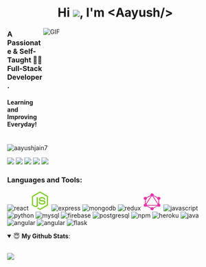 <h1 align="center">Hi <img src="https://raw.githubusercontent.com/iampavangandhi/iampavangandhi/master/gifs/Hi.gif" width="30px">, I'm &lt;Aayush/&gt; </h1>
<img align="right" alt="GIF" src="https://github.com/abhisheknaiidu/abhisheknaiidu/blob/master/code.gif?raw=true" width="420" height="270"/>
<h3 align="left">A Passionate & Self-Taught 👨‍💻Full-Stack Developer.</h3>
<h4>Learning and Improving Everyday!</h4>

<p align="left"> <img src="https://komarev.com/ghpvc/?username=aayuhsjain7&label=Profile%20views&color=0e75b6&style=flat" alt="aayushjain7" /> </p>
<a href="https://www.linkedin.com/in/aayush-jain7"><img src="https://www.vectorlogo.zone/logos/linkedin/linkedin-icon.svg" width="40" /></a>
<a href="https://github.com/aayushjain7"><img src="https://camo.githubusercontent.com/4133dc1cd4511d4a292b84ce10e52e4ed92569fb2a8165381c9c47be5edc2796/68747470733a2f2f6564656e742e6769746875622e696f2f537570657254696e7949636f6e732f696d616765732f706e672f6769746875622e706e67" width="40" /></a>
<a href="https://www.facebook.com/aayush.jain.001/"><img src="https://www.vectorlogo.zone/logos/facebook/facebook-official.svg" width="40" /></a>
<a href="mailto:jaayush014@gmail.com"><img src="https://camo.githubusercontent.com/4a3dd8d10a27c272fd04b2ce8ed1a130606f95ea6a76b5e19ce8b642faa18c27/68747470733a2f2f6564656e742e6769746875622e696f2f537570657254696e7949636f6e732f696d616765732f7376672f676d61696c2e737667" width="40" /></a>
<a href="https://www.instagram.com/aayush.jain7"><img src="https://www.vectorlogo.zone/logos/instagram/instagram-icon.svg" width="40" /></a>

<h3 align="left">Languages and Tools:</h3>
<p align="left">
  <img src="https://www.vectorlogo.zone/logos/reactjs/reactjs-icon.svg" alt="react" width="45" height="45"/>
  <img src="https://github.com/devicons/devicon/blob/master/icons/nodejs/nodejs-original.svg" alt="node" width="45" height="45"/>
  <img src="https://www.vectorlogo.zone/logos/expressjs/expressjs-icon.svg" alt="express" width="45" height="45"/>
  <img src="https://www.vectorlogo.zone/logos/mongodb/mongodb-icon.svg" alt="mongodb" width="45" height="45"/>
  <img src="https://github.com/leungwensen/svg-icon/blob/master/dist/svg/logos/redux.svg" alt="redux" width="45" height="40"/>
  <img src="https://github.com/devicons/devicon/blob/master/icons/graphql/graphql-plain.svg" alt="graphQL" width="45" height="40"/>
  <img src="http://3con14.biz/code/_data/js/intro/js-logo.png" alt="javascript" width="45" height="45"/>
  <img src="https://github.com/jalbertsr/logo-badge-images/blob/master/img/rsz_python.png?raw=true" alt="python" width="45" height="45"/>
  <img src="https://www.vectorlogo.zone/logos/mysql/mysql-official.svg" alt="mysql" width="55" height="55"/>
  <img src="https://www.vectorlogo.zone/logos/firebase/firebase-icon.svg" alt="firebase" width="45" height="45"/>
  <img src="https://www.vectorlogo.zone/logos/postgresql/postgresql-icon.svg" alt="postgresql" width="45" height="45"/>
  <img src="https://www.vectorlogo.zone/logos/npmjs/npmjs-ar21.svg" alt="npm" width="80" height="45"/>
  <img src="https://www.vectorlogo.zone/logos/heroku/heroku-icon.svg" alt="heroku" width="45" height="45"/>
  <img src="https://www.vectorlogo.zone/logos/java/java-icon.svg" alt="java" width="45" height="45"/>
  <img src="https://www.vectorlogo.zone/logos/angular/angular-icon.svg" alt="angular" width="45" height="45"/>
  <img src="https://github.com/detain/svg-logos/blob/master/svg/bootstrap-4.svg" alt="angular" width="45" height="45"/>
  <img src="https://www.vectorlogo.zone/logos/pocoo_flask/pocoo_flask-icon.svg" alt="flask" width="45" height="45"/>
</p>

<details open>
 <summary> 😇 <b>My Github Stats</b>: </summary>
<br>
<p align = "left">
  <img src = "https://github-readme-stats.vercel.app/api?username=aayushjain7&show_icons=true&theme=bear&line_height=27&count_private=true&border_radius=15&cache_seconds=1800">
</p>
</details>
